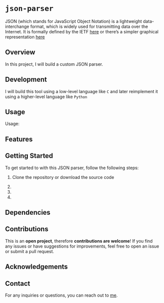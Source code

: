 # `json-parser`

JSON (which stands for JavaScript Object Notation) is a lightweight data-interchange format, which is widely used for transmitting data over the Internet. It is formally defined by the IETF [here](https://tools.ietf.org/html/std90) or there’s a simpler graphical representation [here](https://www.json.org/json-en.html)

## Overview

In this project, I will build a custom JSON parser.

## Development

I will build this tool using a low-level language like `C` and later reimplement it using a higher-level language like `Python`

## Usage

Usage:

## Features


## Getting Started

To get started to with this JSON parser, follow the following steps:

1. Clone the repository or download the source code 

2. 

3.

4.

## Dependencies


## Contributions
This is an **open project**, therefore **contributions are welcome**! If you find any issues or have suggestions for improvements, feel free to open an issue or submit a pull request.

## Acknowledgements

## Contact 
For any inquiries or questions, you can reach out to [me](mailto:kimothomark93@gmail.com).
